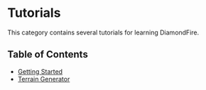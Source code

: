 # Tutorials

This category contains several tutorials for learning DiamondFire.

## Table of Contents
- [Getting Started](Tutorials/Getting_Started.md)
- [Terrain Generator](Tutorials/Terrain_Generator.md)